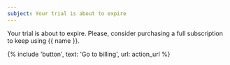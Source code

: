 ```yaml
---
subject: Your trial is about to expire
---
```


Your trial is about to expire. Please, consider purchasing a full subscription to keep using {{ name }}.

{% include 'button', text: 'Go to billing', url: action_url %}
